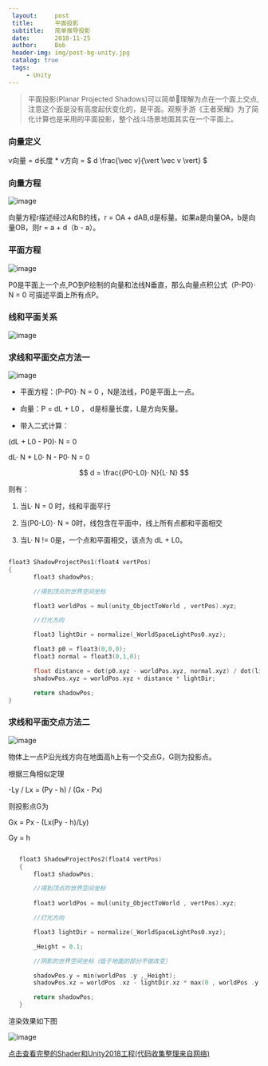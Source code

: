 ```yaml
---
 layout:     post
 title:      平面投影
 subtitle:   简单推导投影
 date:       2018-11-25
 author:     Bob
 header-img: img/post-bg-unity.jpg
 catalog: true
 tags:
     - Unity
---
```


 > 平面投影(Planar Projected Shadows)可以简单理解为点在一个面上交点,注意这个面是没有高度起伏变化的，是平面。观察手游《王者荣耀》为了简化计算也是采用的平面投影，整个战斗场景地面其实在一个平面上。


### 向量定义

v向量 = d长度 * v方向 =  $ d \frac{\vec v}{\vert \vec v \vert} $

### 向量方程

 ![image](/img/u_21.png)

向量方程r描述经过A和B的线，r = OA + dAB,d是标量。如果a是向量OA，b是向量OB，则r = a + d（b - a）。


### 平面方程

 ![image](/img/u_22.png)

P0是平面上一个点,PO到P绘制的向量和法线N垂直，那么向量点积公式（P-P0）· N = 0 可描述平面上所有点P。

### 线和平面关系

 ![image](/img/u_23.png)

### 求线和平面交点方法一

 ![image](/img/u_24.png)

+ 平面方程：(P-P0)· N = 0 ，N是法线，P0是平面上一点。

+ 向量：P = dL + L0 ， d是标量长度，L是方向矢量。

+ 带入二式计算：

(dL + L0 - P0)· N = 0 

dL· N  + L0· N  - P0· N = 0 

 $$ d = \frac{(P0-L0)· N}{L· N} $$

则有：

1. 当L· N = 0 时，线和平面平行

2. 当(P0-L0）· N = 0时，线包含在平面中，线上所有点都和平面相交

3. 当L· N != 0是，一个点和平面相交，该点为 dL + L0。

 ```c

 float3 ShadowProjectPos1(float4 vertPos)
{
		float3 shadowPos;

		//得到顶点的世界空间坐标

		float3 worldPos = mul(unity_ObjectToWorld , vertPos).xyz;

		//灯光方向

		float3 lightDir = normalize(_WorldSpaceLightPos0.xyz);

		float3 p0 = float3(0,0,0);
		float3 normal = float3(0,1,0);

		float distance = dot(p0.xyz - worldPos.xyz, normal.xyz) / dot(lightDir, normal.xyz);
        shadowPos.xyz = worldPos.xyz + distance * lightDir;

		return shadowPos;
}

 ```


### 求线和平面交点方法二

 ![image](/img/u_25.png)

 物体上一点P沿光线方向在地面高h上有一个交点G，G则为投影点。

 根据三角相似定理

 -Ly  / Lx = (Py - h) / (Gx - Px)

则投影点G为

 Gx = Px - (Lx(Py - h)/Ly)

 Gy = h



 ```c

 	float3 ShadowProjectPos2(float4 vertPos)
	{
		float3 shadowPos;

		//得到顶点的世界空间坐标
        
		float3 worldPos = mul(unity_ObjectToWorld , vertPos).xyz;

		//灯光方向

		float3 lightDir = normalize(_WorldSpaceLightPos0.xyz);

		_Height = 0.1;

		//阴影的世界空间坐标（低于地面的部分不做改变）

		shadowPos.y = min(worldPos .y ,_Height);
		shadowPos.xz = worldPos .xz - lightDir.xz * max(0 , worldPos .y - _Height) / lightDir.y; 

		return shadowPos;
	}

 ```

 渲染效果如下图

  ![image](/img/u_26.png)

  [点击查看完整的Shader和Unity2018工程(代码收集整理来自网络)](https://github.com/chenanbao/Planar_Projected_Shadows/blob/master/Assets/Shader2.shader)
